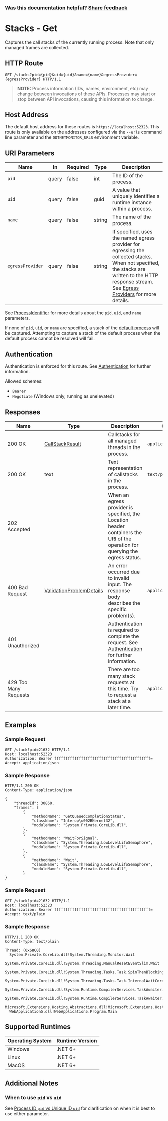 
### Was this documentation helpful? [Share feedback](https://www.research.net/r/DGDQWXH?src=documentation%2Fapi%2Fstacks)

# Stacks - Get

Captures the call stacks of the currently running process. Note that only managed frames are collected.

## HTTP Route

```http
GET /stacks?pid={pid}&uid={uid}&name={name}&egressProvider={egressProvider} HTTP/1.1
```

> **NOTE:** Process information (IDs, names, environment, etc) may change between invocations of these APIs. Processes may start or stop between API invocations, causing this information to change.

## Host Address

The default host address for these routes is `https://localhost:52323`. This route is only available on the addresses configured via the `--urls` command line parameter and the `DOTNETMONITOR_URLS` environment variable.

## URI Parameters

| Name | In | Required | Type | Description |
|---|---|---|---|---|
| `pid` | query | false | int | The ID of the process. |
| `uid` | query | false | guid | A value that uniquely identifies a runtime instance within a process. |
| `name` | query | false | string | The name of the process. |
| `egressProvider` | query | false | string | If specified, uses the named egress provider for egressing the collected stacks. When not specified, the stacks are written to the HTTP response stream. See [Egress Providers](../egress.md) for more details. |

See [ProcessIdentifier](definitions.md#processidentifier) for more details about the `pid`, `uid`, and `name` parameters.

If none of `pid`, `uid`, or `name` are specified, a stack of the [default process](defaultprocess.md) will be captured. Attempting to capture a stack of the default process when the default process cannot be resolved will fail.

## Authentication

Authentication is enforced for this route. See [Authentication](./../authentication.md) for further information.

Allowed schemes:
- `Bearer`
- `Negotiate` (Windows only, running as unelevated)

## Responses

| Name | Type | Description | Content Type |
|---|---|---|---|
| 200 OK | [CallStackResult](definitions.md#callstackresult) | Callstacks for all managed threads in the process. | `application/json` |
| 200 OK | text | Text representation of callstacks in the process. | `text/plain` |
| 202 Accepted | | When an egress provider is specified, the Location header containers the URI of the operation for querying the egress status. | |
| 400 Bad Request | [ValidationProblemDetails](definitions.md#validationproblemdetails) | An error occurred due to invalid input. The response body describes the specific problem(s). | `application/problem+json` |
| 401 Unauthorized | | Authentication is required to complete the request. See [Authentication](./../authentication.md) for further information. | |
| 429 Too Many Requests | | There are too many stack requests at this time. Try to request a stack at a later time. | `application/problem+json` |

## Examples

### Sample Request

```http
GET /stack?pid=21632 HTTP/1.1
Host: localhost:52323
Authorization: Bearer fffffffffffffffffffffffffffffffffffffffffff=
Accept: application/json
```

### Sample Response

```http
HTTP/1.1 200 OK
Content-Type: application/json

{
    "threadId": 30860,
    "frames": [
        {
            "methodName": "GetQueuedCompletionStatus",
            "className": "Interop\u002BKernel32",
            "moduleName": "System.Private.CoreLib.dll",
        },
        {
            "methodName": "WaitForSignal",
            "className": "System.Threading.LowLevelLifoSemaphore",
            "moduleName": "System.Private.CoreLib.dll",
        },
        {
            "methodName": "Wait",
            "className": "System.Threading.LowLevelLifoSemaphore",
            "moduleName": "System.Private.CoreLib.dll",
        }
}
```

### Sample Request

```http
GET /stack?pid=21632 HTTP/1.1
Host: localhost:52323
Authorization: Bearer fffffffffffffffffffffffffffffffffffffffffff=
Accept: text/plain
```

### Sample Response

```http
HTTP/1.1 200 OK
Content-Type: text/plain

Thread: (0x68C0)
  System.Private.CoreLib.dll!System.Threading.Monitor.Wait
  System.Private.CoreLib.dll!System.Threading.ManualResetEventSlim.Wait
  System.Private.CoreLib.dll!System.Threading.Tasks.Task.SpinThenBlockingWait
  System.Private.CoreLib.dll!System.Threading.Tasks.Task.InternalWaitCore
  System.Private.CoreLib.dll!System.Runtime.CompilerServices.TaskAwaiter.HandleNonSuccessAndDebuggerNotification
  System.Private.CoreLib.dll!System.Runtime.CompilerServices.TaskAwaiter.GetResult
  Microsoft.Extensions.Hosting.Abstractions.dll!Microsoft.Extensions.Hosting.HostingAbstractionsHostExtensions.Run
  WebApplication5.dll!WebApplication5.Program.Main
```

## Supported Runtimes

| Operating System | Runtime Version |
|---|---|
| Windows | .NET 6+ |
| Linux | .NET 6+ |
| MacOS | .NET 6+ |

## Additional Notes

### When to use `pid` vs `uid`

See [Process ID `pid` vs Unique ID `uid`](pidvsuid.md) for clarification on when it is best to use either parameter.
